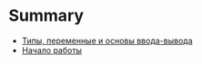 # Summary

* [Типы, переменные и основы ввода-вывода](chapter_020.md)
* [Начало работы](chapter_010.md)

